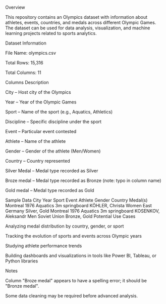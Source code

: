 Overview

This repository contains an Olympics dataset with information about athletes, events, countries, and medals across different Olympic Games. The dataset can be used for data analysis, visualization, and machine learning projects related to sports analytics.

Dataset Information

File Name: olympics.csv

Total Rows: 15,316

Total Columns: 11

Columns Description

City – Host city of the Olympics

Year – Year of the Olympic Games

Sport – Name of the sport (e.g., Aquatics, Athletics)

Discipline – Specific discipline under the sport

Event – Particular event contested

Athlete – Name of the athlete

Gender – Gender of the athlete (Men/Women)

Country – Country represented

Silver Medal – Medal type recorded as Silver

Broze medal – Medal type recorded as Bronze (note: typo in column name)

Gold medal – Medal type recorded as Gold

Sample Data
City	Year	Sport	Event	Athlete	Gender	Country	Medal(s)
Montreal	1976	Aquatics	3m springboard	KÖHLER, Christa	Women	East Germany	Silver, Gold
Montreal	1976	Aquatics	3m springboard	KOSENKOV, Aleksandr	Men	Soviet Union	Bronze, Gold
Potential Use Cases

Analyzing medal distribution by country, gender, or sport

Tracking the evolution of sports and events across Olympic years

Studying athlete performance trends

Building dashboards and visualizations in tools like Power BI, Tableau, or Python libraries

Notes

Column "Broze medal" appears to have a spelling error; it should be "Bronze medal".

Some data cleaning may be required before advanced analysis.
